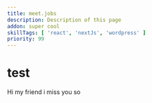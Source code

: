 ```yaml
---
title: meet.jobs
description: Description of this page
addon: super cool
skillTags: [ 'react', 'nextJs', 'wordpress' ]
priority: 99
---
```

# test
Hi my friend
i miss you so
